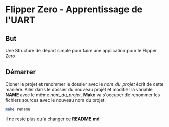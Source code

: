 # Flipper Zero - Apprentissage de l'UART
## But
Une Structure de départ simple pour faire une application pour le Flipper Zero

## Démarrer
Cloner le projet et renommer le dossier avec le *nom_du_projet* écrit de cette
manière. Aller dans le dossier du nouveau projet et modifier la variable
**NAME** avec le même *nom_du_projet*. **Make** va s'occuper de renommer les
fichiers sources avec le nouveau nom du projet:
```bash
make rename
```

Il ne reste plus qu'a changer ce **README.md**
